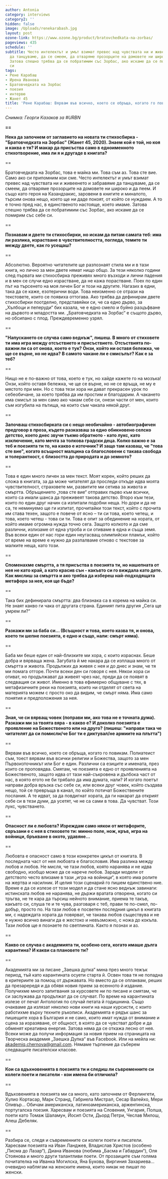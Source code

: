 ```yaml
---
author: Antonia
category: interviews
category2: ''
hidden: false
image: /Uploads/renekarabash.jpg
layout: post
ozone-link: https://www.ozone.bg/product/bratovchedkata-na-zorbas/
pageviews: 435
schedule: ''
subtitle: Често интелектът и умът взимат превес над чувствата ни и живеенето и забравяме
  да танцуваме, да се смеем, да отваряме прозорците на домовете ни широко и да пеем.
  Затова спешно трябва да се побратимим със Зорбас, ако искаме да се помирим със себе
  си
tags:
- Рене Карабаш
- Ирена Иванова
- Братовчедката на Зорбас
- поезия
- интервю
- Жанет 45
title: 'Рене Карабаш: Вярвам във всичко, което се обръща, когато го повикам'
---
```


*Снимка: Георги Казаков за #URBN*

**\==**

**Нека да започнем от заглавието на новата ти стихосбирка - "Братовчедката на Зорбас" (Жанет 45, 2020). Знаем кой е той, но коя и каква е тя? И макар да присъства само в едноименното стихотворение, има ли я и другаде в книгата?**

\==

Братовчедката на Зорбас, това е майка ми. Това съм аз. Това сте вие. Само ако си припомним кои сме. Често интелектът и умът взимат превес над чувствата ни и живеенето и забравяме да танцуваме, да се смеем, да отваряме прозорците на домовете ни широко и да пеем. И също като героя на Казандзакис, заровени в книгите и миналото, търсим онова нещо, което ще ни даде покоят, от който се нуждаем. А то е точно пред нас, в единственото настояще, което имаме. Затова спешно трябва да се побратимим със Зорбас, ако искаме да се помирим със себе си.

\==

**Познавам и двете ти стихосбирки, но искам да питам самата теб: има ли разлика, израстване в чувствителността, погледа, темите ти между двете, как го усещаш?**

\==

Абсолютно. Вероятно читателите ще разпознаят стила ми и в тази книга, но лично за мен двете нямат нищо общо. За тези няколко години след първата ми стихосбирка преживях много възходи и лични падения и в мен се случи едно израстване, да не кажа порастване. Поех по един път на търсенето на моя личен Бог и този на другите. Нагазих в едни, така да се каже, езотерични води. Това неизменно се отрази на текстовете, които се появиха оттогава. Ако трябва да дефинирам двете стихосбирки поотделно, представяйки си, че са едно дърво, за „Хълбоци и пеперуди“ бих казала, че е едно смело и буйно разцъфване на дървото и младостта ми. „Братовчедката на Зорбас“ е същото дърво, но обсипано с плод. Преждевременно узрял.

\==

**"Напускането се случва само веднъж", пишеш. В много от стиховете ти има игра между отсъствието и присъствието. Отсъствията по-важни ли са от онова, което е тук? Онзи, който ни оставя бележка, че ще се върне, но не идва? В самото чакане ли е смисълът? Как е за теб?**

\==

Нищо не е по-важно от това, което е тук, но хайде кажете го на мозъка! Онзи, който оставя бележка, че ще се върне, но не се връща, не му е мястото при мен. Но с това тези хора ни дават прекрасен урок по себеобичане, за което трябва да им простим и благодарим. А чакането има смисъл за мен само ако чакам себе си, онези части от мен, които съм изгубила на пътища, на които съм чакала някой друг.

\==

**Започваш стихосбирката си с нещо необичайно - автобиографичен предговор в проза, където разказваш за едно обикновено селско детство, което днес звучи тъкмо обратното - като лукс, като изключение, като мечта за толкова градски деца. Колко важно е за теб и поезията ти то, на какво е източник? И защо там казваш, че "това сте вие", когато всъщност малцина са благословени с такава свобода и толерантност, с близостта до природата и до земното?**

\==

Това е един много личен за мен текст. Моят корен, който реших да сложа в книгата, за да може читателят да проследи откъде идва моята чувствителност, страховете ми, развитите ми сетива за живота и смъртта. Обръщението „това сте вие“ отправих първо към всички, които са имали шанса да преживеят такова детство. Второ към тези, които по един друг начин са изпитали подобни неща. Но дори и да не са, те неминуемо ще ги изпитат, прочитайки този текст, който с прочита им става техен, защото е повече от ясно – ти си това, което четеш, и това, което четеш - това си ти. Това е опит за обединение на хората, от който имаме огромна нужда точно сега. Защото колкото и да сме различни, излизаме от една утроба и си отиваме в една и съща земя. Във всеки един от нас гори един неугасващ олимпийски пламък, който от време на време е нужно да разпалваме отново с текстове за малките неща, като този.

\==

**Споменахме смъртта, а тя присъства в поезията ти, но нашепната от нея не като край, а като красив сън - какъвто си го виждала като дете. Как мислиш за смъртта и ако трябва да избереш най-подходящата метафора за нея, коя ще бъде?**

\==

Така бих дефинирала смъртта: два близнака са в корема на майка си. Не знаят какво ги чака от другата страна. Единият пита другия „Сега ще умрем ли?“

\==

**Разкажи ми за баба си... (Всъщност и това, което казва тя, и онова, което ти шепне поезията, е едно и също, нали: смърт няма).**

\==

Баба ми беше един от най-близките ми хора, с които израснах. Беше добра и вярваща жена. Загубата й ме накара да се изплаша много от смъртта и живота. Продължих да живея с нея и до днес и знам, че тя ми помага отгоре. Почти всеки ден си говоря с нея. Някои хора си отиват, но продължават да живеят чрез нас, преди да се появят в следващия си живот. Именно в това ефимерно общуване с тях, в метафизичните реки на поезията, които ни отделят от света на материята можем с просто око да видим, че смърт няма. Има само понятия и предположения за нея.

\==

**Зная, че си вярващ човек (поправи ми, ако това не е точната дума). Разкажи ми за твоята вяра - в какво е? И доколко поезията е проявление на Божественото или на друго? (пишеш: "направи така че читателят да си помисли/че Бог ти е диктувал/не армиите на плътта")**

\==

Вярвам във всичко, което се обръща, когато го повикам. Полиатеист съм, тоест вярвам във всички религии и Божества, защото за мен Първоизточникът или Бог е един. Различни са езиците и имената, през които се проповядва. Смятам, че поезията е едно от проявленията на Божественото, защото идва от тази най-съкровена и дълбока част от нас, в която егото не би трябало да има думата, нали? И когато поетът направи добра връзка със себе си, или всеки друг човек, който създава нещо, той се превръща в канал, по който потичат Божествените послания. А те идват, за да повдигнат хората, да ги накарат да открият себе си в тези думи, да усетят, че не са сами в това. Да чувстват. Този лукс, чувстването.

\==

**Опасност ли е любовта? Изреждам само някои от метафорите, свръзани е с нея в стиховете ти: минно поле, нож, кръв, игра на войници, бръкване в окото, удавяне...**

\==

Любовта е опасност само в този конкретен цикъл от книгата. В последната част от нея любовта е благословия. Има разлика между любов и любов. Не мисля, че тази любов, която наранява и не идва свободно, изобщо може да се нарече любов. Заради модели от детството често влизаме в тази „игра на войници“, в която има ролите на жертва и насилник. И целия този сценарий го пишем единствено ние. Време е да се излезе от този модел и да стане ясно веднъж завинаги: истинската любов не наранява, не държи вратата отворена, когато си тръгва, не те кара да търсиш нейното внимание, приема те такъв, какъвто си, слуша те и те чува, разговаря с теб, прави те по-смел, по-добър, просто по. На тази любов е посветен последния цикъл в книгата ми, с надеждата хората да повярват, че такава любов съществува и не е нужно всичко винаги да е жестоко и невъзможно, с ножа до кокъла. Тази любов ще я познаете по светлината. Както я познах и аз.

\==

**Какво се случва с академията ти, особено сега, когато имаше дълга карантина? И какви са плановете ти?**

\==

Академията ми за писане „Заешка дупка“ мина през много тежък период, тъй като карантината осуети старта й. Освен това тя не попадна в критериите за помощ от държавата. Но вместо да се оплаквам, реших да презарередя и да обявя новия прием за есенното й издание. Получихме много запитвания за курсовете ни по писане и смятам, че си заслужава да продължат да се случват. По време на карантината излезе от печат Антология по случай петата й годишнина. Също очакваме да излязат няколко нови книги на наши курсисти, с които работихме върху техните ръкописи. Академията е рядък шанс за пишещите хора в България и не само, които имат нужда от внимание и сцена за изразяване, от общност, в която да се чувстват добре и да обменят креативна енергия. Затова няма да се откажа лесно от нея. Всеки може да получи информация за новия прием на страницата на Творческа академия „Заешка Дупка“ във Facebook. Или на мейла ни: akademiq.chernova@gmail.com. Нямаме търпение да съберем следващите писателски класове.

\==

**Кои са вдъхновенията в поезията ти и следиш ли съвременните си колеги поети и писатели - кои имена би отличила?**

\==

Вдъховенията в поезията ми са много, като започнем от Ферлингети, Хулио Кортасар, Марк Странд, Габриела Мистрал, Сесар Валейхо, Мери Оливър… Обичам американска, латиноамериканска, аржентинска, португалска поезия. Харесвам и поезията на Словения, Унгария, Полша, поети като Томаж Шаламун, Йосип Ости, Дьорд Петри, Чеслав Милош, Алеш Дебеляк.

\==

Разбира се, следя и съвременните си колеги поети и писатели. Харесвам поезията на Иван Ланджев, Владислав Христов (особено „Писма до Лазар“), Диана Иванова (любима „Басма и Габардин“), Оля Стоянова и много други талантливи поети. От прозаиците съм голяма почитателка на Иванка Могилска, Яна Букова, Виргиния Захариева… очевидно наблягам на женските имена, които никак не пишат по женски.